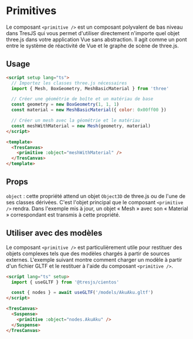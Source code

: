 # Primitives

Le composant `<primitive />` est un composant polyvalent de bas niveau dans TresJS qui vous permet d'utiliser directement n'importe quel objet three.js dans votre application Vue sans abstraction. Il agit comme un pont entre le système de réactivité de Vue et le graphe de scène de three.js.

## Usage

```html
<script setup lang="ts">
  // Importez les classes three.js nécessaires
  import { Mesh, BoxGeometry, MeshBasicMaterial } from 'three'

  // Créer une géométrie de boîte et un matériau de base
  const geometry = new BoxGeometry(1, 1, 1)
  const material = new MeshBasicMaterial({ color: 0x00ff00 })

  // Créer un mesh avec la géométrie et le matériau
  const meshWithMaterial = new Mesh(geometry, material)
</script>

<template>
  <TresCanvas>
    <primitive :object="meshWithMaterial" />
  </TresCanvas>
</template>
```

## Props

`object` : cette propriété attend un objet `Object3D` de three.js ou de l'une de ses classes dérivées. C'est l'objet principal que le composant `<primitive />` rendra. Dans l'exemple mis à jour, un objet « Mesh » avec son « Material » correspondant est transmis à cette propriété.

## Utiliser avec des modèles

Le composant `<primitive />` est particulièrement utile pour restituer des objets complexes tels que des modèles chargés à partir de sources externes. L'exemple suivant montre comment charger un modèle à partir d'un fichier GLTF et le restituer à l'aide du composant `<primitive />`.

```html
<script lang="ts" setup>
  import { useGLTF } from '@tresjs/cientos'

  const { nodes } = await useGLTF('/models/AkuAku.gltf')
</script>

<TresCanvas>
  <Suspense>
    <primitive :object="nodes.AkuAku" />
  </Suspense>
</TresCanvas>
```
